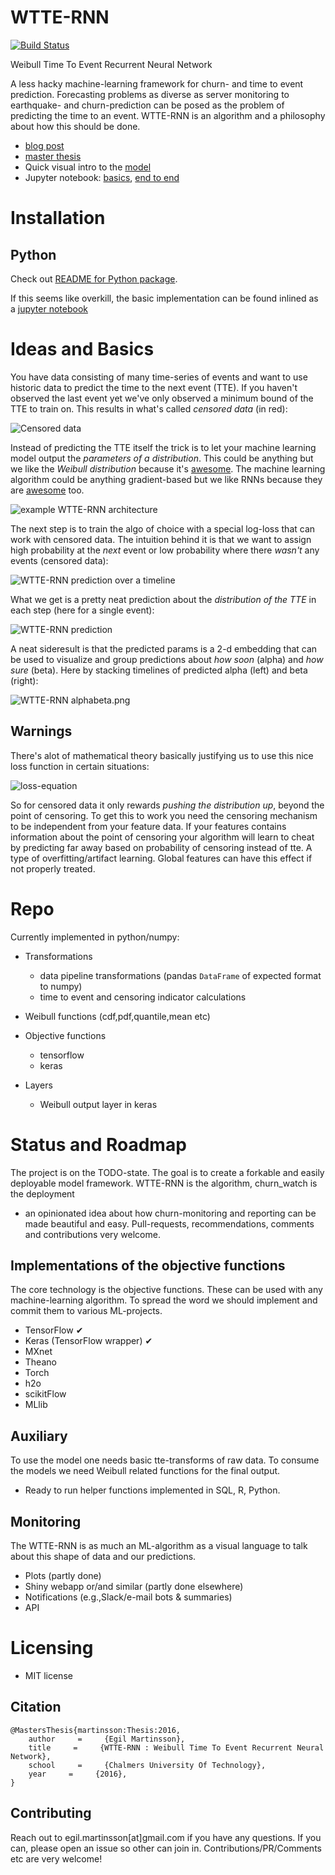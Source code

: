# WTTE-RNN

[![Build Status](https://travis-ci.org/ragulpr/wtte-rnn.svg?branch=master)](https://travis-ci.org/ragulpr/wtte-rnn)

Weibull Time To Event Recurrent Neural Network

A less hacky machine-learning framework for churn- and time to event prediction.
Forecasting problems as diverse as server monitoring to earthquake- and
churn-prediction can be posed as the problem of predicting the time to an event.
WTTE-RNN is an algorithm and a philosophy about how this should be done.

* [blog post](https://ragulpr.github.io/2016/12/22/WTTE-RNN-Hackless-churn-modeling/)
* [master thesis](https://ragulpr.github.io/assets/draft_master_thesis_martinsson_egil_wtte_rnn_2016.pdf)
* Quick visual intro to the [model](https://imgur.com/a/HX4KQ)
* Jupyter notebook: [basics](examples/keras/simple_example.ipynb), [end to end](examples/data_pipeline/data_pipeline.ipynb )


# Installation

## Python

Check out [README for Python package](python/README.md).

If this seems like overkill, the basic implementation can be found inlined as a
[jupyter notebook](examples/keras/standalone_simple_example.ipynb)


# Ideas and Basics

You have data consisting of many time-series of events and want to use historic data
to predict the time to the next event (TTE).  If you haven't observed the last event
yet we've only observed a minimum bound of the TTE to train on. This results in
what's called *censored data* (in red):

![Censored data](./readme_figs/data.gif)

Instead of predicting the TTE itself the trick is to let your machine learning model
output the *parameters of a distribution*.  This could be anything but we like the
*Weibull distribution* because it's
[awesome](https://ragulpr.github.io/2016/12/22/WTTE-RNN-Hackless-churn-modeling/#embrace-the-Weibull-euphoria).
The machine learning algorithm could be anything gradient-based but we like RNNs
because they are [awesome](http://karpathy.github.io/2015/05/21/rnn-effectiveness/)
too.

![example WTTE-RNN architecture](./readme_figs/fig_rnn_Weibull.png)

The next step is to train the algo of choice with a special log-loss that can work
with censored data. The intuition behind it is that we want to assign high
probability at the *next* event or low probability where there *wasn't* any events
(censored data):

![WTTE-RNN prediction over a timeline](./readme_figs/solution_beta_2.gif)

What we get is a pretty neat prediction about the *distribution of the TTE* in each
step (here for a single event):

![WTTE-RNN prediction](./readme_figs/it_61786_pmf_151.png)

A neat sideresult is that the predicted params is a 2-d embedding that can be used to
visualize and group predictions about *how soon* (alpha) and *how sure* (beta). Here
by stacking timelines of predicted alpha (left) and beta (right):

![WTTE-RNN alphabeta.png](./readme_figs/alphabeta.png)


## Warnings

There's alot of mathematical theory basically justifying us to use this nice loss
function in certain situations:

![loss-equation](./readme_figs/equation.png)

So for censored data it only rewards *pushing the distribution up*, beyond the point
of censoring. To get this to work you need the censoring mechanism to be independent
from your feature data. If your features contains information about the point of
censoring your algorithm will learn to cheat by predicting far away based on
probability of censoring instead of tte. A type of overfitting/artifact learning.
Global features can have this effect if not properly treated.


# Repo

Currently implemented in python/numpy:

* Transformations
    * data pipeline transformations (pandas `DataFrame` of expected format to numpy)
    * time to event and censoring indicator calculations
* Weibull functions (cdf,pdf,quantile,mean etc)

* Objective functions
    * tensorflow
    * keras
* Layers
    * Weibull output layer in keras


# Status and Roadmap

The project is on the TODO-state.  The goal is to create a forkable and easily
deployable model framework.  WTTE-RNN is the algorithm, churn_watch is the deployment
- an opinionated idea about how churn-monitoring and reporting can be made beautiful
and easy.  Pull-requests, recommendations, comments and contributions very welcome.

## Implementations of the objective functions

The core technology is the objective functions.  These can be used with any
machine-learning algorithm.  To spread the word we should implement and commit them to
various ML-projects.

* TensorFlow ✔
* Keras (TensorFlow wrapper) ✔
* MXnet
* Theano
* Torch
* h2o
* scikitFlow
* MLlib

## Auxiliary

To use the model one needs basic tte-transforms of raw data.  To consume the models we
need Weibull related functions for the final output.

* Ready to run helper functions implemented in SQL, R, Python.

## Monitoring

The WTTE-RNN is as much an ML-algorithm as a visual language to talk about this shape of data and our predictions.

* Plots (partly done)
* Shiny webapp or/and similar (partly done elsewhere)
* Notifications (e.g.,Slack/e-mail bots & summaries)
* API


# Licensing

* MIT license

## Citation

```
@MastersThesis{martinsson:Thesis:2016,
    author     =     {Egil Martinsson},
    title     =     {WTTE-RNN : Weibull Time To Event Recurrent Neural Network},
    school     =     {Chalmers University Of Technology},
    year     =     {2016},
}
```

## Contributing

Reach out to egil.martinsson[at]gmail.com if you have any questions.
If you can, please open an issue so other can join in.
Contributions/PR/Comments etc are very welcome!
